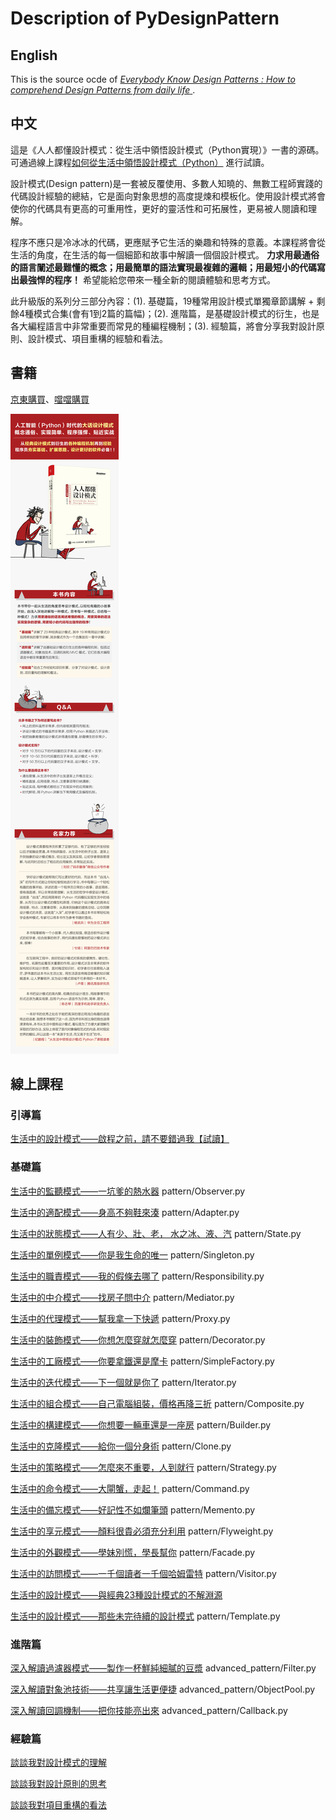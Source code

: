 # Description of PyDesignPattern

## English
This is the source ocde of [ *Everybody Know Design Patterns : How to comprehend Design Patterns from daily life* ](https://gitbook.cn/gitchat/column/5b26040ac81ac568fcf64ea3).

## 中文
這是《人人都懂設計模式：從生活中領悟設計模式（Python實現）》一書的源碼。可通過線上課程[如何從生活中領悟設計模式（Python）](https://gitbook.cn/gitchat/column/5b26040ac81ac568fcf64ea3) 進行試讀。

設計模式(Design pattern)是一套被反覆使用、多數人知曉的、無數工程師實踐的代碼設計經驗的總結，它是面向對象思想的高度提煉和模板化。使用設計模式將會使你的代碼具有更高的可重用性，更好的靈活性和可拓展性，更易被人閱讀和理解。

程序不應只是冷冰冰的代碼，更應賦予它生活的樂趣和特殊的意義。本課程將會從生活的角度，在生活的每一個細節和故事中解讀一個個設計模式。 **力求用最通俗的語言闡述最難懂的概念；用最簡單的語法實現最複雜的邏輯；用最短小的代碼寫出最強悍的程序！** 希望能給您帶來一種全新的閱讀體驗和思考方式。

此升級版的系列分三部分內容：(1). 基礎篇，19種常用設計模式單獨章節講解 + 剩餘4種模式合集(會有1到2篇的篇幅)；(2). 進階篇，是基礎設計模式的衍生，也是各大編程語言中非常重要而常見的種編程機制；(3). 經驗篇，將會分享我對設計原則、設計模式、項目重構的經驗和看法。

## 書籍
[京東購買](https://item.jd.com/12580392.html)、[噹噹購買](http://product.dangdang.com/27848931.html)

![書籍介紹](./docs/EverybodyKnowsDesgnPatterns.jpg)

## 線上課程

### 引導篇
[生活中的設計模式——啟程之前，請不要錯過我【試讀】](http://gitbook.cn/gitchat/column/5a1c24de28554541fbc8f2e8/topic/5a1f8857211fa435d2b9ca6c)

### 基礎篇

[生活中的監聽模式——一坑爹的熱水器](http://gitbook.cn/gitchat/column/5b26040ac81ac568fcf64ea3/topic/5b2604a8c81ac568fcf64ef1)
pattern/Observer.py

[生活中的適配模式——身高不夠鞋來湊](http://gitbook.cn/gitchat/column/5b26040ac81ac568fcf64ea3/topic/5b26052ec81ac568fcf64f20)
pattern/Adapter.py

[生活中的狀態模式——人有少、壯、老， 水之冰、液、汽](http://gitbook.cn/gitchat/column/5b26040ac81ac568fcf64ea3#catalog)
pattern/State.py

[生活中的單例模式——你是我生命的唯一](http://gitbook.cn/gitchat/column/5b26040ac81ac568fcf64ea3#catalog)
pattern/Singleton.py

[生活中的職責模式——我的假條去哪了](http://gitbook.cn/gitchat/column/5b26040ac81ac568fcf64ea3#catalog)
pattern/Responsibility.py

[生活中的中介模式——找房子問中介](http://gitbook.cn/gitchat/column/5b26040ac81ac568fcf64ea3#catalog)
pattern/Mediator.py

[生活中的代理模式——幫我拿一下快遞](http://gitbook.cn/gitchat/column/5b26040ac81ac568fcf64ea3#catalog)
pattern/Proxy.py

[生活中的裝飾模式——你想怎麼穿就怎麼穿](http://gitbook.cn/gitchat/column/5b26040ac81ac568fcf64ea3#catalog)
pattern/Decorator.py

[生活中的工廠模式——你要拿鐵還是摩卡](http://gitbook.cn/gitchat/column/5b26040ac81ac568fcf64ea3#catalog)
pattern/SimpleFactory.py

[生活中的迭代模式——下一個就是你了](http://gitbook.cn/gitchat/column/5b26040ac81ac568fcf64ea3#catalog)
pattern/Iterator.py

[生活中的組合模式——自己電腦組裝，價格再降三折](http://gitbook.cn/gitchat/column/5b26040ac81ac568fcf64ea3#catalog)
pattern/Composite.py

[生活中的構建模式——你想要一輛車還是一座房](http://gitbook.cn/gitchat/column/5b26040ac81ac568fcf64ea3#catalog) 
pattern/Builder.py

[生活中的克隆模式——給你一個分身術](http://gitbook.cn/gitchat/column/5b26040ac81ac568fcf64ea3#catalog)
pattern/Clone.py

[生活中的策略模式——怎麼來不重要，人到就行](http://gitbook.cn/gitchat/column/5b26040ac81ac568fcf64ea3#catalog)
pattern/Strategy.py

[生活中的命令模式——大閘蟹，走起！](http://gitbook.cn/gitchat/column/5b26040ac81ac568fcf64ea3#catalog)
pattern/Command.py

[生活中的備忘模式——好記性不如爛筆頭](http://gitbook.cn/gitchat/column/5b26040ac81ac568fcf64ea3#catalog)
pattern/Memento.py

[生活中的享元模式——顏料很貴必須充分利用](http://gitbook.cn/gitchat/column/5b26040ac81ac568fcf64ea3#catalog)
pattern/Flyweight.py

[生活中的外觀模式——學妹別慌，學長幫你](http://gitbook.cn/gitchat/column/5b26040ac81ac568fcf64ea3#catalog)
pattern/Facade.py

[生活中的訪問模式——一千個讀者一千個哈姆雷特](http://gitbook.cn/gitchat/column/5b26040ac81ac568fcf64ea3#catalog)
pattern/Visitor.py

[生活中的設計模式——與經典23種設計模式的不解淵源](http://gitbook.cn/gitchat/column/5b26040ac81ac568fcf64ea3#catalog)

[生活中的設計模式——那些未完待續的設計模式](http://gitbook.cn/gitchat/column/5b26040ac81ac568fcf64ea3#catalog)
pattern/Template.py

### 進階篇
[深入解讀過濾器模式——製作一杯鮮純細膩的豆漿](http://gitbook.cn/gitchat/column/5b26040ac81ac568fcf64ea3#catalog)
advanced_pattern/Filter.py

[深入解讀對象池技術——共享讓生活更便捷](http://gitbook.cn/gitchat/column/5b26040ac81ac568fcf64ea3#catalog)
advanced_pattern/ObjectPool.py

[深入解讀回調機制——把你技能亮出來](http://gitbook.cn/gitchat/column/5b26040ac81ac568fcf64ea3#catalog)
advanced_pattern/Callback.py

### 經驗篇
[談談我對設計模式的理解](http://gitbook.cn/gitchat/column/5b26040ac81ac568fcf64ea3#catalog)

[談談我對設計原則的思考](http://gitbook.cn/gitchat/column/5b26040ac81ac568fcf64ea3#catalog)

[談談我對項目重構的看法](http://gitbook.cn/gitchat/column/5b26040ac81ac568fcf64ea3#catalog)
